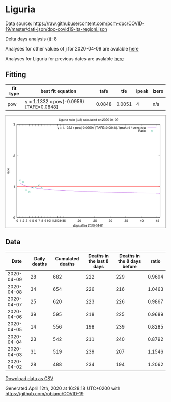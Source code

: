 # Liguria

Data source: https://raw.githubusercontent.com/pcm-dpc/COVID-19/master/dati-json/dpc-covid19-ita-regioni.json

Delta days analysis (j): 8

Analyses for other values of j for 2020-04-09 are avalable [here](../README.md)

Analyses for Liguria for previous dates are avalable [here](../../README.md)

## Fitting 
|fit type|best fit equation|tafe|tfe|ipeak|izero|
|-------|-----|--------|------|---|---|
|pow|y = 1.1332 x pow(-0.0959)  [TAFE=0.0848]|0.0848|0.0051|4|n/a|

![Plot](COVID-19_liguria_j8_2020-04-09.png)

## Data
|Date|Daily deaths|Cumulated deaths|Deaths in the last 8 days|Deaths in the 8 days before|ratio|
|----|----------|-----------|-------|--------------------|-----|
|2020-04-09|28|682|222|229|0.9694|
|2020-04-08|34|654|226|216|1.0463|
|2020-04-07|25|620|223|226|0.9867|
|2020-04-06|39|595|218|225|0.9689|
|2020-04-05|14|556|198|239|0.8285|
|2020-04-04|23|542|211|240|0.8792|
|2020-04-03|31|519|239|207|1.1546|
|2020-04-02|28|488|234|194|1.2062|

[Download data as CSV](COVID-19_liguria_j8_2020-04-09.csv)

Generated April 12th, 2020 at 16:28:18 UTC+0200 with https://github.com/robianc/COVID-19
